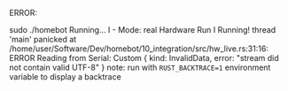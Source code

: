 ERROR:

sudo ./homebot
Running...
I - Mode: real Hardware Run
I Running!
thread 'main' panicked at /home/user/Software/Dev/homebot/10_integration/src/hw_live.rs:31:16:
ERROR Reading from Serial: Custom { kind: InvalidData, error: "stream did not contain valid UTF-8"  }
note: run with `RUST_BACKTRACE=1` environment variable to display a backtrace

